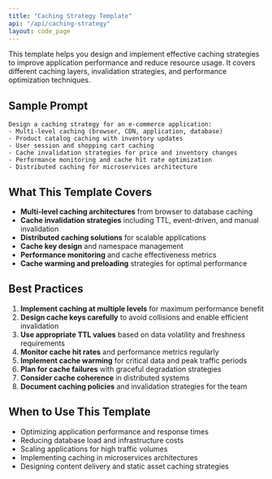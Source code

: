 ```yaml
---
title: "Caching Strategy Template"
api: "/api/caching-strategy"
layout: code_page
---
```


This template helps you design and implement effective caching strategies to improve application performance and reduce resource usage. It covers different caching layers, invalidation strategies, and performance optimization techniques.

## Sample Prompt

```
Design a caching strategy for an e-commerce application:
- Multi-level caching (browser, CDN, application, database)
- Product catalog caching with inventory updates
- User session and shopping cart caching
- Cache invalidation strategies for price and inventory changes
- Performance monitoring and cache hit rate optimization
- Distributed caching for microservices architecture
```

## What This Template Covers

- **Multi-level caching architectures** from browser to database caching
- **Cache invalidation strategies** including TTL, event-driven, and manual invalidation
- **Distributed caching solutions** for scalable applications
- **Cache key design** and namespace management
- **Performance monitoring** and cache effectiveness metrics
- **Cache warming and preloading** strategies for optimal performance

## Best Practices

1. **Implement caching at multiple levels** for maximum performance benefit
2. **Design cache keys carefully** to avoid collisions and enable efficient invalidation
3. **Use appropriate TTL values** based on data volatility and freshness requirements
4. **Monitor cache hit rates** and performance metrics regularly
5. **Implement cache warming** for critical data and peak traffic periods
6. **Plan for cache failures** with graceful degradation strategies
7. **Consider cache coherence** in distributed systems
8. **Document caching policies** and invalidation strategies for the team

## When to Use This Template

- Optimizing application performance and response times
- Reducing database load and infrastructure costs
- Scaling applications for high traffic volumes
- Implementing caching in microservices architectures
- Designing content delivery and static asset caching strategies
